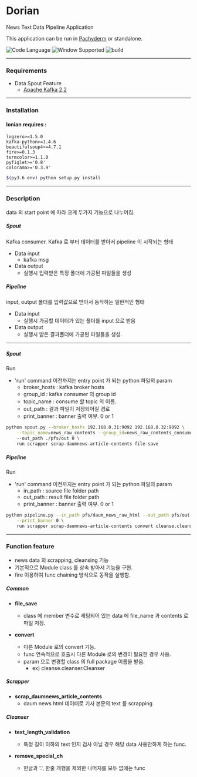 
# **Dorian**
News Text Data Pipeline Application

This application can be run in <a href="https://github.com/pachyderm/pachyderm" target="_blank">Pachyderm</a> or standalone.

![Code Language](https://img.shields.io/badge/python-3.7-blue.svg) ![Window Supported](https://img.shields.io/badge/windows-not%20supported-red.svg) ![build](https://img.shields.io/circleci/token/YOURTOKEN/project/github/RedSparr0w/node-csgo-parser/master.svg)
   
___
### **Requirements**

- Data Spout Feature
    - <a href="https://kafka.apache.org" target="_blank">Apache Kafka 2.2</a>

___
### **Installation**
    
#### Ionian requires :
    logzero>=1.5.0
    kafka-python>=1.4.6
    beautifulsoup4>=4.7.1
    fire>=0.1.3
    termcolor>=1.1.0
    pyfiglet>='0.8'
    colorama>='0.3.9'
 ```bash
$(py3.6 env) python setup.py install 
``` 
___
### **Description**
data 의 start point 에 따라 크게 두가지 기능으로 나누어짐.

##### **Spout** 
Kafka consumer. 
Kafka 로 부터 데이터를 받아서 pipeline 이 시작되는 형태   
- Data input 
    - kafka msg
- Data output
    - 실행시 입력받은 특정 폴더에 가공된 파일들을 생성
    
##### **Pipeline**
input, output 폴더를 입력값으로 받아서 동작하는 일반적인 형태
- Data input
    - 실행시 가공할 데이터가 있는 폴더를 input 으로 받음
- Data output
    - 실행시 받은 결과폴더에 가공된 파일들을 생성.

___
##### **Spout**
Run
- 'run' command 이전까지는 entry point 가 되는 python 파일의 param
    - broker_hosts : kafka broker hosts
    - group_id : kafka consumer 의 group id
    - topic_name : consume 할 topic 의 이름.
    - out_path : 결과 파일이 저장되어질 경로
    - print_banner : banner 출력 여부. 0 or 1
```bash
python spout.py --broker_hosts 192.168.0.31:9092 192.168.0.32:9092 \
    --topic_name=news_raw_contents --group_id=news_raw_contents_consumer \ 
    --out_path ./pfs/out 0 \
    run scrapper scrap-daumnews-article-contents file-save
```
    
##### **Pipeline**
Run
- 'run' command 이전까지는 entry point 가 되는 python 파일의 param
    - in_path : source file folder path
    - out_path : result file folder path
    - print_banner : banner 출력 여부. 0 or 1
```bash
python pipeline.py --in_path pfs/daum_news_raw_html --out_path pfs/out \
    --print_banner 0 \
    run scrapper scrap-daumnews-article-contents convert cleanse.cleanser.Cleanser text_length_validation remove_special_ch file_sav
```    
___
### **Function feature**
- news data 의 scrapping, cleansing 기능 
- 기본적으로 Module class 를 상속 받아서 기능을 구현.
- fire 이용하여 func chaining 방식으로 동작을 실행함. 
##### **Common**

- **file_save**
    - class 에 member 변수로 세팅되어 있는 data 에 file_name 과 contents 로 파일 저장. 

- **convert**
    - 다른 Module 로의 convert 기능.
    - func 연속적으로 호출시 다른 Module 로의 변경이 필요한 경우 사용. 
    - param 으로 변경할 class 의 full package 이름을 받음.
        - ex) cleanse.cleanser.Cleanser

##### **Scrapper**
- **scrap_daumnews_article_contents**
    - daum news html 데이터로 기사 본문의 text 를 scrapping

      
##### **Cleanser**
- **text_length_validation**
    - 특정 길이 이하의 text 인지 검사 아닐 경우 해당 data 사용안하게 하는 func.
    
- **remove_special_ch**
    - 한글과 '.', 한줄 개행을 제외한 나머지를 모두 없애는 func    